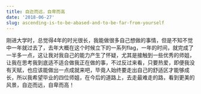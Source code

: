```yaml
---
title: 自迩而远，自卑而高
date: '2018-06-27'
slug: ascending-is-to-be-abased-and-to-be-far-from-yourself
---
```


刚进大学时，总觉得4年的时光很长，我能做很多自己想做的事情，但是不知不觉中一年就过去了，去年大概在这个时候立下的一系列flag，一年的时间，就完成了一半多一点，这让我对我自己的能力产生了怀疑，尤其是接触到一些优秀的师姐，让我在思考我到底适不适合做我正在做的事，不过反过来看，只要热爱，即便我没有天赋，也应该能做出一点成就来吧，毕竟人始终要走出自己的舒适区才能够成长，所以我希望毕业的四位师姐，在今后的道路上，去走最难走的路，看到更美的风景，自迩而远，自卑而高！
